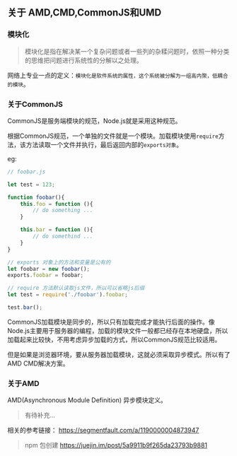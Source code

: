 ## 关于 AMD,CMD,CommonJS和UMD

### 模块化

>模块化是指在解决某一个复杂问题或者一些列的杂糅问题时，依照一种分类的思维把问题进行系统性的分解以之处理。

网络上专业一点的定义：`模块化是软件系统的属性，这个系统被分解为一组高内聚，低耦合的模块`。

### 关于CommonJS

CommonJS是服务端模块的规范，Node.js就是采用这种规范。

根据CommonJS规范，一个单独的文件就是一个模块。加载模块使用`require`方法，该方法读取一个文件并执行，最后返回内部的`exports对象`。

eg:

```javascript
// foobar.js

let test = 123;

function foobar(){
	this.foo = function (){
        // do something ...
    }

    this.bar = function (){
        // do somethind ...
    }
}

// exports 对象上的方法和变量是公有的
let foobar = new foobar();
exports.foobar = foobar;
```

```javascript
// require 方法默认读取js文件，所以可以省略js后缀
let test = require('./foobar').foobar;

test.bar();
```

CommonJS加载模块是同步的，所以只有加载完成才能执行后面的操作。像Node.js主要用于服务器的编程，加载的模块文件一般都已经存在本地硬盘，所以加载起来比较快，不用考虑异步加载的方式，所以CommonJS规范比较适用。

但是如果是浏览器环境，要从服务器加载模块，这就必须采取异步模式。所以有了AMD CMD解决方案。

### 关于AMD

AMD(Asynchronous Module Definition) 异步模块定义。

> 有待补充...


相关的参考链接： https://segmentfault.com/a/1190000004873947

> npm 包创建  https://juejin.im/post/5a9911b9f265da23793b9881